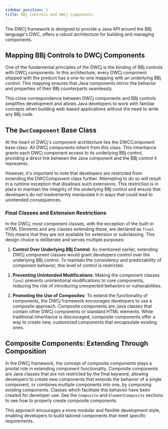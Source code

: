 ```yaml
---
sidebar_position: 1
title: BBj Controls and DWCj Components
---
```



The DWCj framework is designed to provide a Java API around the BBj language's DWC, offers a robust architecture for building and managing components. 

## Mapping BBj Controls to DWCj Components
One of the fundamental principles of the DWCj is the binding of BBj controls with DWCj components. In this architecture, every DWCj component shipped with the product has a one-to-one mapping with an underlying BBj control. This mapping ensures that Java components mirror the behavior and properties of their BBj counterparts seamlessly.

This close correspondence between DWCj components and BBj controls simplifies development and allows Java developers to work with familiar concepts when building web-based applications without the need to write any BBj code.

## The `DwcComponent` Base Class
At the heart of DWCj's component architecture lies the DWCComponent base class. All DWCj components inherit from this class. This inheritance grants each DWCj component access to its underlying BBj control, providing a direct link between the Java component and the BBj control it represents.

However, it's important to note that developers are restricted from extending the DWCComponent class further. Attempting to do so will result in a runtime exception that disallows such extensions. This restriction is in place to maintain the integrity of the underlying BBj control and ensure that developers do not inadvertently manipulate it in ways that could lead to unintended consequences.

### Final Classes and Extension Restrictions
In the DWCj, most component classes, with the exception of the built-in HTML Elements and any classes extending these, are declared as `final`. This means that they are not available for extension or subclassing. This design choice is deliberate and serves multiple purposes:

1. **Control Over Underlying BBj Control**: As mentioned earlier, extending DWCj component classes would grant developers control over the underlying BBj control. To maintain the consistency and predictability of component behavior, this level of control is restricted.

2. **Preventing Unintended Modifications**: Making the component classes `final` prevents unintentional modifications to core components, reducing the risk of introducing unexpected behaviors or vulnerabilities.

3. **Promoting the Use of Composites**: To extend the functionality of components, the DWCj framework encourages developers to use a composite approach. Composite components are Java classes that contain other DWCj components or standard HTML elements. While traditional inheritance is discouraged, composite components offer a way to create new, customized components that encapsulate existing ones. 

<!-- ## Adding Components to the DOM
TODO: Talk about how the DWCj will search for a BBj control - means you can't add something that doesn't have a control -->

## Composite Components: Extending Through Composition
In the DWCj framework, the concept of composite components plays a pivotal role in extending component functionality. Composite components are Java classes that are not restricted by the final keyword, allowing developers to create new components that extends the behavior of a single component, or combines multiple components into one, by composing existing components. Classes which facilitate this behavior have been created for developer use. See the `Composite` and `ElementComposite` sections to see how to properly create composite components.

This approach encourages a more modular and flexible development style, enabling developers to build tailored components that meet specific requirements.

<!-- 
## Component Hierarchy
TODO: Create and show graphic -->